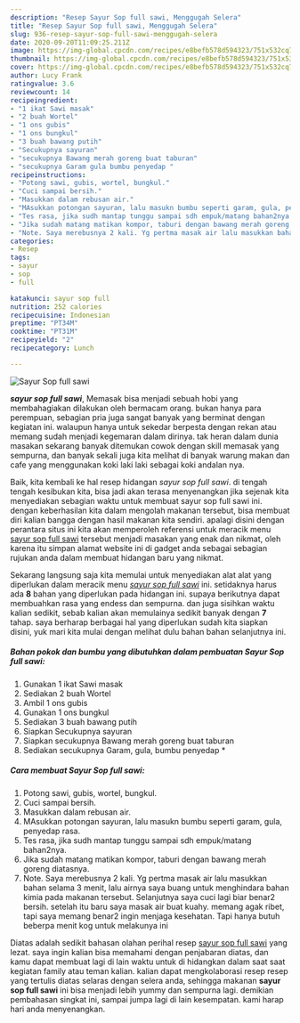 ```yaml
---
description: "Resep Sayur Sop full sawi, Menggugah Selera"
title: "Resep Sayur Sop full sawi, Menggugah Selera"
slug: 936-resep-sayur-sop-full-sawi-menggugah-selera
date: 2020-09-20T11:09:25.211Z
image: https://img-global.cpcdn.com/recipes/e8befb578d594323/751x532cq70/sayur-sop-full-sawi-foto-resep-utama.jpg
thumbnail: https://img-global.cpcdn.com/recipes/e8befb578d594323/751x532cq70/sayur-sop-full-sawi-foto-resep-utama.jpg
cover: https://img-global.cpcdn.com/recipes/e8befb578d594323/751x532cq70/sayur-sop-full-sawi-foto-resep-utama.jpg
author: Lucy Frank
ratingvalue: 3.6
reviewcount: 14
recipeingredient:
- "1 ikat Sawi masak"
- "2 buah Wortel"
- "1 ons gubis"
- "1 ons bungkul"
- "3 buah bawang putih"
- "Secukupnya sayuran"
- "secukupnya Bawang merah goreng buat taburan"
- "secukupnya Garam gula bumbu penyedap "
recipeinstructions:
- "Potong sawi, gubis, wortel, bungkul."
- "Cuci sampai bersih."
- "Masukkan dalam rebusan air."
- "MAsukkan potongan sayuran, lalu masukn bumbu seperti garam, gula, penyedap rasa."
- "Tes rasa, jika sudh mantap tunggu sampai sdh empuk/matang bahan2nya."
- "Jika sudah matang matikan kompor, taburi dengan bawang merah goreng diatasnya."
- "Note. Saya merebusnya 2 kali. Yg pertma masak air lalu masukkan bahan selama 3 menit, lalu airnya saya buang untuk menghindara bahan kimia pada makanan tersebut. Selanjutnya saya cuci lagi biar benar2 bersih. setelah itu baru saya masak air buat kuahy. memang agak ribet, tapi saya memang benar2 ingin menjaga kesehatan. Tapi hanya butuh beberpa menit kog untuk melakunya ini"
categories:
- Resep
tags:
- sayur
- sop
- full

katakunci: sayur sop full 
nutrition: 252 calories
recipecuisine: Indonesian
preptime: "PT34M"
cooktime: "PT31M"
recipeyield: "2"
recipecategory: Lunch

---
```



![Sayur Sop full sawi](https://img-global.cpcdn.com/recipes/e8befb578d594323/751x532cq70/sayur-sop-full-sawi-foto-resep-utama.jpg)

<b><i>sayur sop full sawi</i></b>, Memasak bisa menjadi sebuah hobi yang membahagiakan dilakukan oleh bermacam orang. bukan hanya para perempuan, sebagian pria juga sangat banyak yang berminat dengan kegiatan ini. walaupun hanya untuk sekedar berpesta dengan rekan atau memang sudah menjadi kegemaran dalam dirinya. tak heran dalam dunia masakan sekarang banyak ditemukan cowok dengan skill memasak yang sempurna, dan banyak sekali juga kita melihat di banyak warung makan dan cafe yang menggunakan koki laki laki sebagai koki andalan nya.



Baik, kita kembali ke hal resep hidangan <i>sayur sop full sawi</i>. di tengah tengah kesibukan kita, bisa jadi akan terasa menyenangkan jika sejenak kita menyediakan sebagian waktu untuk membuat sayur sop full sawi ini. dengan keberhasilan kita dalam mengolah makanan tersebut, bisa membuat diri kalian bangga dengan hasil makanan kita sendiri. apalagi disini dengan perantara situs ini kita akan memperoleh referensi untuk meracik menu <u>sayur sop full sawi</u> tersebut menjadi masakan yang enak dan nikmat, oleh karena itu simpan alamat website ini di gadget anda sebagai sebagian rujukan anda dalam membuat hidangan baru yang nikmat.


Sekarang langsung saja kita memulai untuk menyediakan alat alat yang diperlukan dalam meracik menu <u><i>sayur sop full sawi</i></u> ini. setidaknya harus ada <b>8</b> bahan yang diperlukan pada hidangan ini. supaya berikutnya dapat membuahkan rasa yang endess dan sempurna. dan juga sisihkan waktu kalian sedikit, sebab kalian akan memulainya sedikit banyak dengan <b>7</b> tahap. saya berharap berbagai hal yang diperlukan sudah kita siapkan disini, yuk mari kita mulai dengan melihat dulu bahan bahan selanjutnya ini.

<!--inarticleads1-->

##### Bahan pokok dan bumbu yang dibutuhkan dalam pembuatan Sayur Sop full sawi:

1. Gunakan 1 ikat Sawi masak
1. Sediakan 2 buah Wortel
1. Ambil 1 ons gubis
1. Gunakan 1 ons bungkul
1. Sediakan 3 buah bawang putih
1. Siapkan Secukupnya sayuran
1. Siapkan secukupnya Bawang merah goreng buat taburan
1. Sediakan secukupnya Garam, gula, bumbu penyedap *




<!--inarticleads2-->

##### Cara membuat Sayur Sop full sawi:

1. Potong sawi, gubis, wortel, bungkul.
1. Cuci sampai bersih.
1. Masukkan dalam rebusan air.
1. MAsukkan potongan sayuran, lalu masukn bumbu seperti garam, gula, penyedap rasa.
1. Tes rasa, jika sudh mantap tunggu sampai sdh empuk/matang bahan2nya.
1. Jika sudah matang matikan kompor, taburi dengan bawang merah goreng diatasnya.
1. Note. Saya merebusnya 2 kali. Yg pertma masak air lalu masukkan bahan selama 3 menit, lalu airnya saya buang untuk menghindara bahan kimia pada makanan tersebut. Selanjutnya saya cuci lagi biar benar2 bersih. setelah itu baru saya masak air buat kuahy. memang agak ribet, tapi saya memang benar2 ingin menjaga kesehatan. Tapi hanya butuh beberpa menit kog untuk melakunya ini




Diatas adalah sedikit bahasan olahan perihal resep <u>sayur sop full sawi</u> yang lezat. saya ingin kalian bisa memahami dengan penjabaran diatas, dan kamu dapat membuat lagi di lain waktu untuk di hidangkan dalam saat saat kegiatan family atau teman kalian. kalian dapat mengkolaborasi resep resep yang tertulis diatas selaras dengan selera anda, sehingga makanan <b>sayur sop full sawi</b> ini bisa menjadi lebih yummy dan sempurna lagi. demikian pembahasan singkat ini, sampai jumpa lagi di lain kesempatan. kami harap hari anda menyenangkan.
